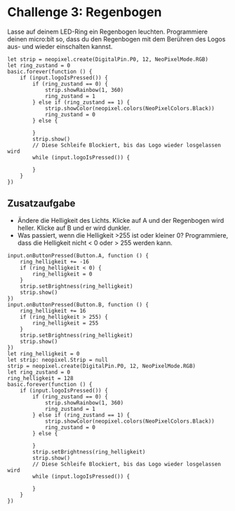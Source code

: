 # Challenge 3: Regenbogen

Lasse auf deinem LED-Ring ein Regenbogen leuchten. Programmiere deinen micro:bit so, dass du den Regenbogen mit dem Berühren des Logos aus- und wieder einschalten kannst.

```blocks
let strip = neopixel.create(DigitalPin.P0, 12, NeoPixelMode.RGB)
let ring_zustand = 0
basic.forever(function () {
    if (input.logoIsPressed()) {
        if (ring_zustand == 0) {
            strip.showRainbow(1, 360)
            ring_zustand = 1
        } else if (ring_zustand == 1) {
            strip.showColor(neopixel.colors(NeoPixelColors.Black))
            ring_zustand = 0
        } else {
        	
        }
        strip.show()
        // Diese Schleife Blockiert, bis das Logo wieder losgelassen wird
        while (input.logoIsPressed()) {
        	
        }
    }
})

```

## Zusatzaufgabe

 - Ändere die Helligkeit des Lichts. Klicke auf A und der Regenbogen wird heller. Klicke auf B und er wird dunkler. 
 - Was passiert, wenn die Helligkeit >255 ist oder kleiner 0? Programmiere, dass die Helligkeit nicht < 0 oder > 255 werden kann.

```blocks
input.onButtonPressed(Button.A, function () {
    ring_helligkeit += -16
    if (ring_helligkeit < 0) {
        ring_helligkeit = 0
    }
    strip.setBrightness(ring_helligkeit)
    strip.show()
})
input.onButtonPressed(Button.B, function () {
    ring_helligkeit += 16
    if (ring_helligkeit > 255) {
        ring_helligkeit = 255
    }
    strip.setBrightness(ring_helligkeit)
    strip.show()
})
let ring_helligkeit = 0
let strip: neopixel.Strip = null
strip = neopixel.create(DigitalPin.P0, 12, NeoPixelMode.RGB)
let ring_zustand = 0
ring_helligkeit = 128
basic.forever(function () {
    if (input.logoIsPressed()) {
        if (ring_zustand == 0) {
            strip.showRainbow(1, 360)
            ring_zustand = 1
        } else if (ring_zustand == 1) {
            strip.showColor(neopixel.colors(NeoPixelColors.Black))
            ring_zustand = 0
        } else {
        	
        }
        strip.setBrightness(ring_helligkeit)
        strip.show()
        // Diese Schleife Blockiert, bis das Logo wieder losgelassen wird
        while (input.logoIsPressed()) {
        	
        }
    }
})
```

<script src="../../assets/js/gh-pages-embed.js"></script><script>makeCodeRender("https://makecode.microbit.org/", "InES-HPMM/zhaw_lightbag");</script>